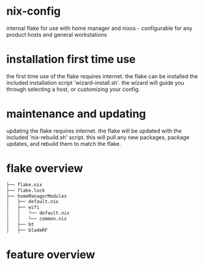 # nix-config
internal flake for use with home manager and nixos - configurable for any product hosts and general workstations

# installation first time use
the first time use of the flake requires internet.
the flake can be installed the included installation script 'wizard-install.sh'. the wizard will guide you through selecting a host, or customizing your config. 

# maintenance and updating
updating the flake requires internet.
the flake will be updated with the included 'nix-rebuild.sh' script. this will pull any new packages, package updates, and rebuild them to match the flake.

# flake overview
```bash
├── flake.nix
├── flake.lock
├── homeManagerModules
│   ├── default.nix
│   ├── wifi
│   │   └── default.nix
│   │   └── common.nix
│   ├── bt
│   ├── bladeRF
```


# feature overview

